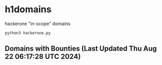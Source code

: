 # h1domains
hackerone "in-scope" domains

`python3 hackerone.py`
## Domains with Bounties (Last Updated Thu Aug 22 06:17:28 UTC 2024)
```

```
